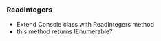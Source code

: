 ### ReadIntegers
- Extend Console class with ReadIntegers method
- this method returns IEnumerable<int>?